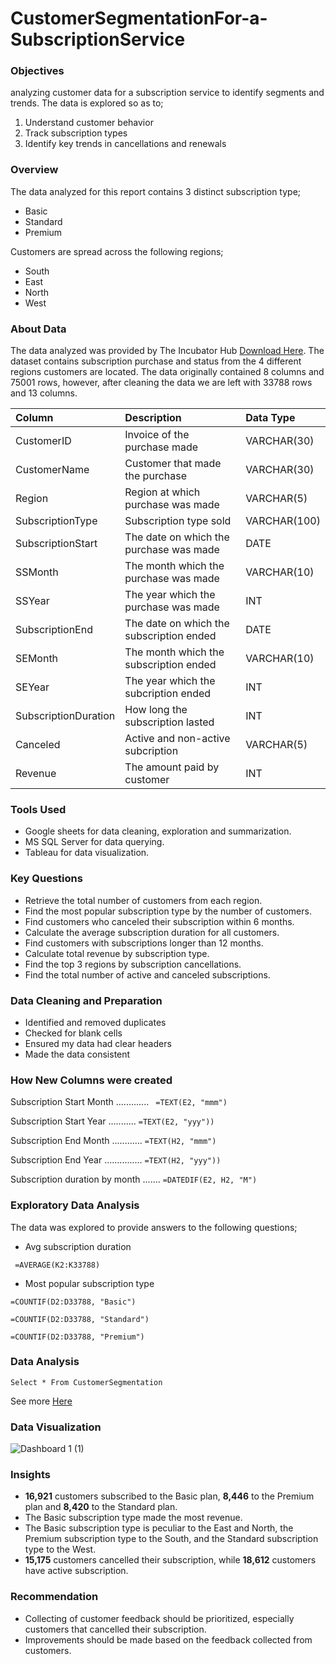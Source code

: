 # CustomerSegmentationFor-a-SubscriptionService

### Objectives

 analyzing customer data for a subscription service to identify segments and trends. The data is explored so as to; 
 1. Understand customer behavior
 2. Track subscription types
 3. Identify key trends in cancellations and renewals

 ### Overview

The data analyzed for this report contains 3 distinct subscription type;
- Basic
- Standard
- Premium

Customers are spread across the following regions;
- South
- East
- North
- West

### About Data

The data analyzed was provided by The Incubator Hub [Download Here](https://docs.google.com/spreadsheets/d/1TmYiCGXgi4RYZtY07ek7CiI6ZzooFqpKhO0bA2ZrTpY/edit?usp=sharing). The dataset contains subscription purchase and status from the 4 different regions customers are located. The data originally contained 8 columns and 75001 rows, however, after cleaning the data we are left with 33788 rows and 13 columns.

| Column                  | Description                             | Data Type      |
| :---------------------- | :-------------------------------------- | :------------- |
| CustomerID              | Invoice of the purchase made            | VARCHAR(30)    |
| CustomerName            | Customer that made the purchase         | VARCHAR(30)    |
| Region                  | Region at which purchase was made       | VARCHAR(5)     |
| SubscriptionType        | Subscription type sold                  | VARCHAR(100)   |
| SubscriptionStart       | The date on which the purchase was made | DATE           |
| SSMonth                 | The month which the purchase was made   | VARCHAR(10)    |
| SSYear                  | The year which the purchase was made    | INT            |
| SubscriptionEnd         | The date on which the subscription ended| DATE           |
| SEMonth                 | The month which the subscription ended  | VARCHAR(10)    |
| SEYear                  | The year which the subcription ended    | INT            |
| SubscriptionDuration    | How long the subscription lasted        | INT            |
| Canceled                | Active and non-active subcription       | VARCHAR(5)     |
| Revenue                 | The amount paid by customer             | INT            |

### Tools Used 

- Google sheets for data cleaning, exploration and summarization.
- MS SQL Server for data querying.
- Tableau for data visualization.

### Key Questions

- Retrieve the total number of customers from each region.
- Find the most popular subscription type by the number of customers.
- Find customers who canceled their subscription within 6 months.
- Calculate the average subscription duration for all customers.
- Find customers with subscriptions longer than 12 months.
- Calculate total revenue by subscription type.
- Find the top 3 regions by subscription cancellations.
- Find the total number of active and canceled subscriptions.


### Data Cleaning and Preparation

- Identified and removed duplicates
- Checked for blank cells
- Ensured my data had clear headers
- Made the data consistent

### How New Columns were created

Subscription Start Month ............. ```  =TEXT(E2, "mmm") ```

Subscription Start Year ........... ``` =TEXT(E2, "yyy")) ```

Subscription End Month ............ ``` =TEXT(H2, "mmm") ```

Subscription End Year ............... ``` =TEXT(H2, "yyy")) ```

Subscription duration by month ....... ``` =DATEDIF(E2, H2, "M") ```


### Exploratory Data Analysis

The data was explored to provide answers to the following questions;

- Avg subscription duration

```  =AVERAGE(K2:K33788) ```

- Most popular subscription type

``` =COUNTIF(D2:D33788, "Basic") ```

``` =COUNTIF(D2:D33788, "Standard") ```

``` =COUNTIF(D2:D33788, "Premium") ```

### Data Analysis

``` Select * From CustomerSegmentation ```

See more [Here](https://github.com/Pelumi-Esther/CustomerSegmentationFor-a-SubscriptionService/blob/main/SQL_Queries)

### Data Visualization

![Dashboard 1 (1)](https://github.com/user-attachments/assets/8f7caa56-69fe-47ad-bdf8-c092bef02664)

### Insights

- **16,921** customers subscribed to the Basic plan, **8,446** to the Premium plan and **8,420** to the Standard plan.
- The Basic subscription type made the most revenue.
- The Basic subscription type is peculiar to the East and North, the Premium subscription type to the South, and the Standard subscription type to the West.
- **15,175** customers cancelled their subscription, while **18,612** customers have active subscription.

### Recommendation 

- Collecting of customer feedback should be prioritized, especially customers that cancelled their subscription.
- Improvements should be made based on the feedback collected from customers.

